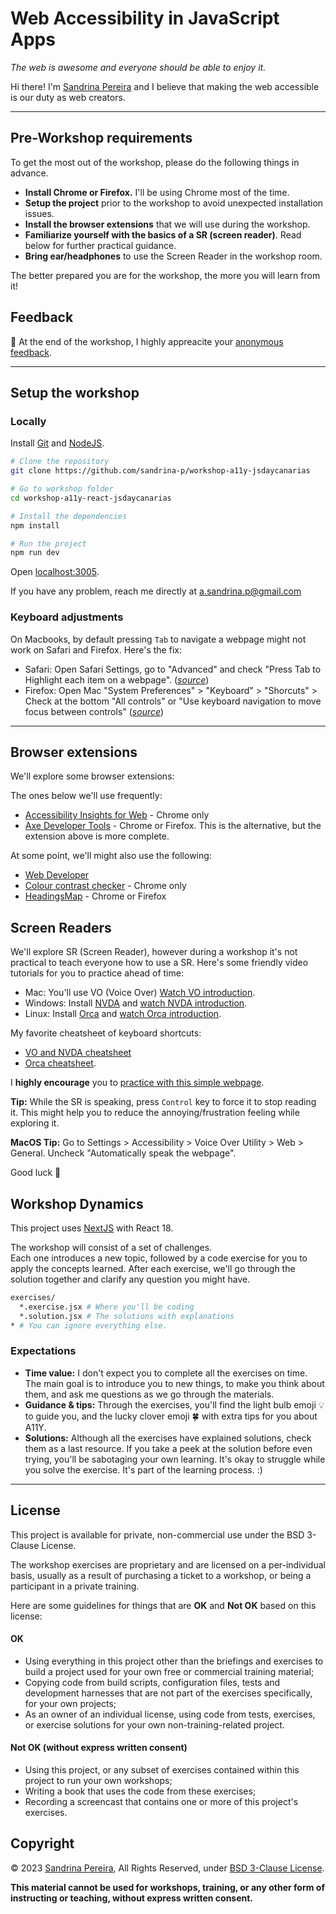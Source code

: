 # Web Accessibility in JavaScript Apps

_The web is awesome and everyone should be able to enjoy it._

Hi there! I'm [Sandrina Pereira](https://twitter.com/a_sandrina_p) and I believe that making the web accessible is our duty as web creators.

---

## Pre-Workshop requirements

To get the most out of the workshop, please do the following things in advance.

- **Install Chrome or Firefox.** I'll be using Chrome most of the time.
- **Setup the project** prior to the workshop to avoid unexpected installation issues.
- **Install the browser extensions** that we will use during the workshop.
- **Familiarize yourself with the basics of a SR (screen reader)**. Read below for further practical guidance.
- **Bring ear/headphones** to use the Screen Reader in the workshop room.

The better prepared you are for the workshop, the more you will learn from it!

## Feedback

💭 At the end of the workshop, I highly appreacite your [anonymous feedback](https://forms.gle/eYjSyYCLSuh5Qzyn7).

---

## Setup the workshop

### Locally

Install [Git](https://git-scm.com/) and [NodeJS](https://nodejs.org/en/).

```bash
# Clone the repository
git clone https://github.com/sandrina-p/workshop-a11y-jsdaycanarias

# Go to workshop folder
cd workshop-a11y-react-jsdaycanarias

# Install the dependencies
npm install

# Run the project
npm run dev
```

Open [localhost:3005](http://localhost:3005/).

If you have any problem, reach me directly at a.sandrina.p@gmail.com

### Keyboard adjustments

On Macbooks, by default pressing `Tab` to navigate a webpage might not work on Safari and Firefox. Here's the fix:

- Safari: Open Safari Settings, go to "Advanced" and check "Press Tab to Highlight each item on a webpage". ([_source_](https://www.scottohara.me/blog/2014/10/03/link-tabbing-firefox-osx.html))
- Firefox: Open Mac "System Preferences" > "Keyboard" > "Shorcuts" > Check at the bottom "All controls" or "Use keyboard navigation to move focus between controls" ([_source_](https://stackoverflow.com/a/11713537))

---

## Browser extensions

We'll explore some browser extensions:

The ones below we'll use frequently:

- [Accessibility Insights for Web](https://accessibilityinsights.io/en/downloads/) - Chrome only
- [Axe Developer Tools](https://www.deque.com/axe/browser-extensions/) - Chrome or Firefox. This is the alternative, but the extension above is more complete.

At some point, we'll might also use the following:

- [Web Developer](https://chrispederick.com/work/web-developer/)
- [Colour contrast checker](https://colourcontrast.cc/) - Chrome only
- [HeadingsMap](https://rumoroso.bitbucket.io/) - Chrome or Firefox

## Screen Readers

We'll explore SR (Screen Reader), however during a workshop it's not practical to teach everyone how to use a SR. Here's some friendly video tutorials for you to practice ahead of time:

- Mac: You'll use VO (Voice Over) [Watch VO introduction](https://www.youtube.com/watch?v=5R-6WvAihms&t=198s).
- Windows: Install [NVDA](https://www.nvaccess.org/) and [watch NVDA introduction](https://www.youtube.com/watch?v=Jao3s_CwdRU).
- Linux: Install [Orca](https://wiki.gnome.org/Projects/Orca) and [watch Orca introduction](https://www.youtube.com/watch?v=8OWSztc3AtY).

My favorite cheatsheet of keyboard shortcuts:

- [VO and NVDA cheatsheet](https://dequeuniversity.com/screenreaders/survival-guide)
- [Orca cheatsheet](https://help.gnome.org/users/orca/stable/commands_controlling_orca.html.en).

I **highly encourage** you to [practice with this simple webpage](https://sgwvk.csb.app/).

**Tip:** While the SR is speaking, press `Control` key to force it to stop reading it. This might help you to reduce the annoying/frustration feeling while exploring it.

**MacOS Tip:** Go to Settings > Accessibility > Voice Over Utility > Web > General. Uncheck "Automatically speak the webpage".

Good luck 🤞

## Workshop Dynamics

This project uses [NextJS](https://nextjs.org/) with React 18.

The workshop will consist of a set of challenges.  
Each one introduces a new topic, followed by a code exercise for you to apply the concepts learned.
After each exercise, we'll go through the solution together and clarify any question you might have.

```bash
exercises/
  *.exercise.jsx # Where you'll be coding
  *.solution.jsx # The solutions with explanations
* # You can ignore everything else.
```

### Expectations

- **Time value:** I don't expect you to complete all the exercises on time. The main goal is to introduce you to new things, to make you think about them, and ask me questions as we go through the materials.
- **Guidance & tips:** Through the exercises, you'll find the light bulb emoji 💡 to guide you, and the lucky clover emoji 🍀 with extra tips for you about A11Y.
- **Solutions:** Although all the exercises have explained solutions, check them as a last resource. If you take a peek at the solution before even trying, you'll be sabotaging your own learning. It's okay to struggle while you solve the exercise. It's part of the learning process. :)

---

## License

This project is available for private, non-commercial use under the BSD 3-Clause License.

The workshop exercises are proprietary and are licensed on a per-individual basis,
usually as a result of purchasing a ticket to a workshop, or being a participant
in a private training.

Here are some guidelines for things that are **OK** and **Not OK** based on this license:

#### OK

- Using everything in this project other than the briefings and exercises
  to build a project used for your own free or commercial training material;
- Copying code from build scripts, configuration files, tests and development
  harnesses that are not part of the exercises specifically, for your own projects;
- As an owner of an individual license, using code from tests, exercises, or
  exercise solutions for your own non-training-related project.

#### Not OK (without express written consent)

- Using this project, or any subset of exercises contained within this project to run your own workshops;
- Writing a book that uses the code from these exercises;
- Recording a screencast that contains one or more of this project's exercises.

## Copyright

&copy; 2023 [Sandrina Pereira](https://www.sandrina-p.net/), All Rights Reserved, under [BSD 3-Clause License](LICENSE.txt).

**This material cannot be used for workshops, training, or any other form of instructing or teaching, without express written consent.**
